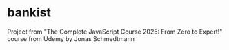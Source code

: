 # bankist
Project from "The Complete JavaScript Course 2025: From Zero to Expert!" course from Udemy by Jonas Schmedtmann
